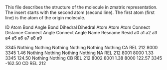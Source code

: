 This file describes the structure of the molecule in zmatrix representation.
The insert starts with the second atom (second line).
The first atom (first line) is the atom of the origin molecule.

ID		Atom		Bond		Angle		Bond	Dihedral	Dihedral  Atom	Atom	Atom
		Connect		Distance	Connect		Angle	Connect		Angle	  Name  Resname	Resid
a0		a1			a2			a3			a4		a5			a6		  a7	a8		a9

3345 	Nothing		Nothing		Nothing		Nothing	Nothing		Nothing	  CA	REL		212
8000 	3345		1.46		Nothing		Nothing	Nothing		Nothing	  NA    REL		212
8001	8000		1.33		3345		124.50	Nothing		Nothing	  CB	REL		212
8002	8001		1.38		8000		122.57	3345		-162.50	  CD	REL		212